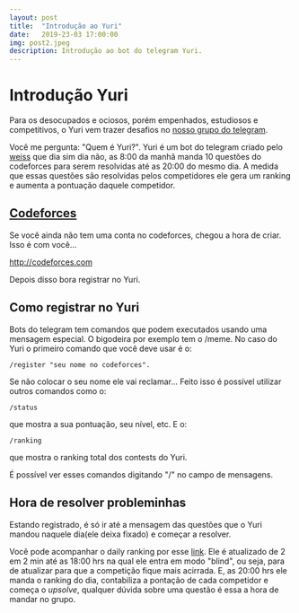 ```yaml
---
layout: post
title:  "Introdução ao Yuri"
date:   2019-23-03 17:00:00
img: post2.jpeg
description: Introdução ao bot do telegram Yuri.
---
```


# Introdução Yuri

Para os desocupados e ociosos, porém empenhados, estudiosos e competitivos, o Yuri vem trazer desafios no [nosso grupo do telegram](t.me/BRUTEudesc).

Você me pergunta: "Quem é Yuri?". Yuri é um bot do telegram criado pelo [weiss](http://codeforces.com/profile/_Weiss) que dia sim dia não, as 8:00 da manhã manda 10 questões do codeforces para serem resolvidas até as 20:00 do mesmo dia. A medida que essas questões são resolvidas pelos competidores ele gera um ranking e aumenta a pontuação daquele competidor.

## [Codeforces](http://codeforces.com)

Se você ainda não tem uma conta no codeforces, chegou a hora de criar. Isso é com você...

http://codeforces.com

Depois disso bora registrar no Yuri.

## Como registrar no Yuri

Bots do telegram tem comandos que podem executados usando uma mensagem especial. O bigodeira por exemplo tem o /meme. No caso do Yuri o primeiro comando que você deve usar é o:

    /register "seu nome no codeforces". 

Se não colocar o seu nome ele vai reclamar... Feito isso é possível utilizar outros comandos como o:

    /status 
que mostra a sua pontuação, seu nível, etc. E o:

    /ranking
que mostra o ranking total dos contests do Yuri.

É possível ver esses comandos digitando "/" no campo de mensagens.

## Hora de resolver probleminhas

Estando registrado, é só ir até a mensagem das questões que o Yuri mandou naquele dia(ele deixa fixado) e começar a resolver.

Você pode acompanhar o daily ranking por esse [link](http://dontpad.com/brute-daily-contest/). Ele é atualizado de 2 em 2 min até as 18:00 hrs na qual ele entra em modo "blind", ou seja, para de atualizar para que a competição fique mais acirrada. E, as 20:00 hrs ele manda o ranking do dia, contabiliza a pontação de cada competidor e começa o *upsolve*, qualquer dúvida sobre uma questão é essa a hora de mandar no grupo.
